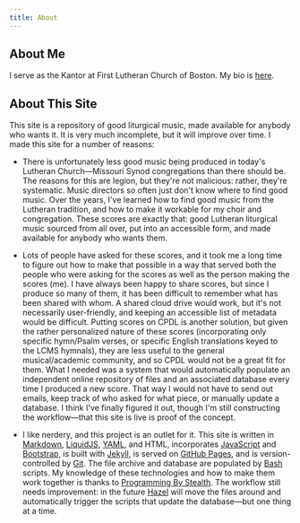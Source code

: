```yaml
---
title: About
---
```


## About Me
I serve as the Kantor at First Lutheran Church of Boston. My bio is [here](https://flc-boston.org/staff#KantorWessler).

## About This Site
This site is a repository of good liturgical music, made available for anybody who wants it. It is very much incomplete, but it will improve over time. I made this site for a number of reasons:

- There is unfortunately less good music being produced in today's Lutheran Church—Missouri Synod congregations than there should be. The reasons for this are legion, but they're not malicious: rather, they're systematic. Music directors so often just don't know where to find good music. Over the years, I've learned how to find good music from the Lutheran tradition, and how to make it workable for my choir and congregation. These scores are exactly that: good Lutheran liturgical music sourced from all over, put into an accessible form, and made available for anybody who wants them.

- Lots of people have asked for these scores, and it took me a long time to figure out how to make that possible in a way that served both the people who were asking for the scores as well as the person making the scores (me). I have always been happy to share scores, but since I produce so many of them, it has been difficult to remember what has been shared with whom. A shared cloud drive would work, but it's not necessarily user-friendly, and keeping an accessible list of metadata would be difficult. Putting scores on CPDL is another solution, but given the rather personalized nature of these scores (incorporating only specific hymn/Psalm verses, or specific English translations keyed to the LCMS hymnals), they are less useful to the general musical/academic community, and so CPDL would not be a great fit for them. What I needed was a system that would automatically populate an independent online repository of files and an associated database every time I produced a new score. That way I would not have to send out emails, keep track of who asked for what piece, or manually update a database. I think I've finally figured it out, though I'm still constructing the workflow—that this site is live is proof of the concept.

- I like nerdery, and this project is an outlet for it. This site is written in [Markdown](https://daringfireball.net/projects/markdown/syntax), [LiquidJS](https://liquidjs.com/tutorials/intro-to-liquid.html), [YAML](https://yaml.org/), and HTML, incorporates [JavaScript](https://developer.mozilla.org/en-US/docs/Web/JavaScript) and [Bootstrap](https://getbootstrap.com/), is built with [Jekyll](https://jekyllrb.com/), is served on [GitHub Pages](https://pages.github.com/), and is version-controlled by [Git](https://git-scm.com/). The file archive and database are populated by [Bash](https://www.gnu.org/software/bash/) scripts. My knowledge of these technologies and how to make them work together is thanks to [Programming By Stealth](https://pbs.bartificer.net). The workflow still needs improvement: in the future [Hazel](https://www.noodlesoft.com/) will move the files around and automatically trigger the scripts that update the database—but one thing at a time.